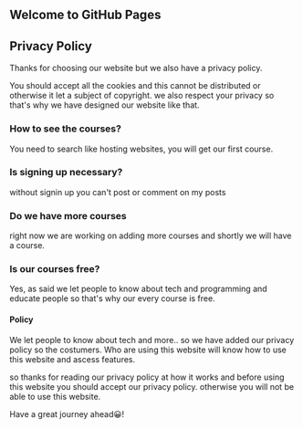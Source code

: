 ## Welcome to GitHub Pages

## Privacy Policy 
Thanks for choosing our website but we also have a privacy policy.

You should accept all the cookies and this cannot be distributed or otherwise it let a subject of copyright.
we also respect your privacy so that's why we have designed our website like that.

### How to see the courses?
You need to search like hosting websites, you will get our first course.

### Is signing up necessary?
without signin up you can't post or comment on my posts

### Do we have more courses
right now we are working on adding more courses and shortly we will have a course.
                                                                                      
### Is our courses free?
Yes, as said we let people to know about tech and programming and educate people so that's why our every course is free.

#### Policy
We let people to know about tech and more.. so we have added our privacy policy so the costumers.
Who are using this website will know how to use this website and ascess features.

so thanks for reading our privacy policy at how it works and before using this website you should accept our privacy policy.
otherwise you will not be able to use this website.

Have a great journey ahead😀!

